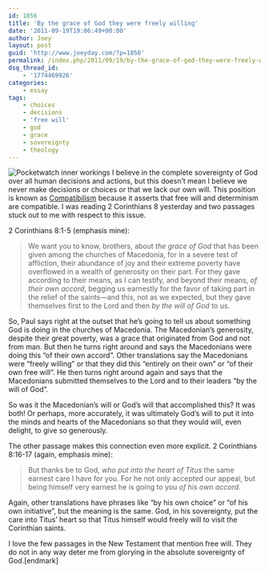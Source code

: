 ```yaml
---
id: 1856
title: 'By the grace of God they were freely willing'
date: '2011-09-19T19:06:49+00:00'
author: Joey
layout: post
guid: 'http://www.joeyday.com/?p=1856'
permalink: /index.php/2011/09/19/by-the-grace-of-god-they-were-freely-willing/
dsq_thread_id:
    - '1774469926'
categories:
    - essay
tags:
    - choices
    - decisions
    - 'free will'
    - god
    - grace
    - sovereignty
    - theology
---
```


![Pocketwatch inner workings](http://joeyday.com/wp-content/uploads/2011/09/1132717_b16d46fc7c-150x150.jpg "Pocketwatch inner workings") I believe in the complete sovereignty of God over all human decisions and actions, but this doesn’t mean I believe we never make decisions or choices or that we lack our own will. This position is known as [Compatibilism](http://en.wikipedia.org/wiki/Compatibilism) because it asserts that free will and determinism are compatible. I was reading 2 Corinthians 8 yesterday and two passages stuck out to me with respect to this issue.

2 Corinthians 8:1-5 (emphasis mine):

> We want you to know, brothers, about *the grace of God* that has been given among the churches of Macedonia, for in a severe test of affliction, their abundance of joy and their extreme poverty have overflowed in a wealth of generosity on their part. For they gave according to their means, as I can testify, and beyond their means, *of their own accord*, begging us earnestly for the favor of taking part in the relief of the saints—and this, not as we expected, but they gave themselves first to the Lord and then *by the will of God* to us.

So, Paul says right at the outset that he’s going to tell us about something God is doing in the churches of Macedonia. The Macedonian’s generosity, despite their great poverty, was a grace that originated from God and not from man. But then he turns right around and says the Macedonians were doing this “of their own accord”. Other translations say the Macedonians were “freely willing” or that they did this “entirely on their own” or “of their own free will”. He then turns right around again and says that the Macedonians submitted themselves to the Lord and to their leaders “by the will of God”.

So was it the Macedonian’s will or God’s will that accomplished this? It was both! Or perhaps, more accurately, it was ultimately God’s will to put it into the minds and hearts of the Macedonians so that they would will, even delight, to give so generously.

The other passage makes this connection even more explicit. 2 Corinthians 8:16-17 (again, emphasis mine):

> But thanks be to God, *who put into the heart of Titus* the same earnest care I have for you. For he not only accepted our appeal, but being himself very earnest he is going to you *of his own accord*.

Again, other translations have phrases like “by his own choice” or “of his own initiative”, but the meaning is the same. God, in his sovereignty, put the care into Titus’ heart so that Titus himself would freely will to visit the Corinthian saints.

I love the few passages in the New Testament that mention free will. They do not in any way deter me from glorying in the absolute sovereignty of God.\[endmark\]